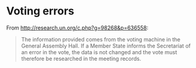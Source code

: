 # Voting errors

From http://research.un.org/c.php?g=98268&p=636558:

<blockquote>
The information provided comes from the voting machine in the General Assembly 
Hall. If a Member State informs the Secretariat of an error in the vote, the 
data is not changed and the vote must therefore be researched in the meeting 
records.
</blockquote>

